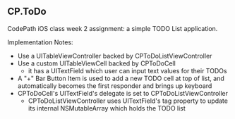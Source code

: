 ## CP.ToDo

CodePath iOS class week 2 assignment: a simple TODO List application.

Implementation Notes:
- Use a UITableViewController backed by CPToDoListViewController
- Use a custom UITableViewCell backed by CPToDoCell
  - it has a UITextField which user can input text values for their TODOs
- A "+" Bar Button Item is used to add a new TODO cell at top of list, and automatically becomes the first responder and brings up keyboard
- CPToDoCell's UITextField's delegate is set to CPToDoListViewController
  - CPToDoListViewController uses UITextField's tag property to update its internal NSMutableArray which holds the TODO list

